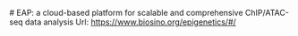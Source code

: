#   EAP: a cloud-based platform for scalable and comprehensive ChIP/ATAC-seq data analysis
Url: https://www.biosino.org/epigenetics/#/
 
 
